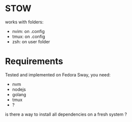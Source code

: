 # STOW
works with folders: 
- nvim: on .config
- tmux: on .config
- zsh: on user folder

# Requirements
Tested and implemented on Fedora Sway, you need:
- nvm
- nodejs
- golang
- tmux
- ?

is there a way to install all dependencies on a fresh system ?
